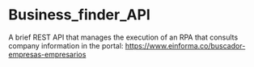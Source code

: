# Business_finder_API
A brief REST API that manages the execution of an RPA that consults company information in the portal: https://www.einforma.co/buscador-empresas-empresarios
